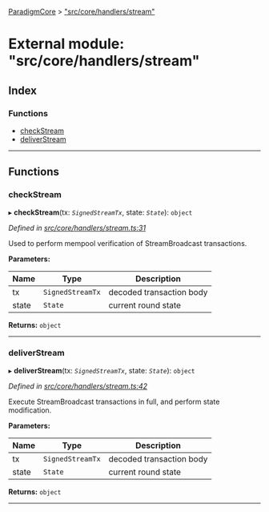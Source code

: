 [ParadigmCore](../README.md) > ["src/core/handlers/stream"](../modules/_src_core_handlers_stream_.md)

# External module: "src/core/handlers/stream"

## Index

### Functions

* [checkStream](_src_core_handlers_stream_.md#checkstream)
* [deliverStream](_src_core_handlers_stream_.md#deliverstream)

---

## Functions

<a id="checkstream"></a>

###  checkStream

▸ **checkStream**(tx: *`SignedStreamTx`*, state: *`State`*): `object`

*Defined in [src/core/handlers/stream.ts:31](https://github.com/paradigmfoundation/paradigmcore/blob/7d688ae/src/core/handlers/stream.ts#L31)*

Used to perform mempool verification of StreamBroadcast transactions.

**Parameters:**

| Name | Type | Description |
| ------ | ------ | ------ |
| tx | `SignedStreamTx` |  decoded transaction body |
| state | `State` |  current round state |

**Returns:** `object`

___
<a id="deliverstream"></a>

###  deliverStream

▸ **deliverStream**(tx: *`SignedStreamTx`*, state: *`State`*): `object`

*Defined in [src/core/handlers/stream.ts:42](https://github.com/paradigmfoundation/paradigmcore/blob/7d688ae/src/core/handlers/stream.ts#L42)*

Execute StreamBroadcast transactions in full, and perform state modification.

**Parameters:**

| Name | Type | Description |
| ------ | ------ | ------ |
| tx | `SignedStreamTx` |  decoded transaction body |
| state | `State` |  current round state |

**Returns:** `object`

___

